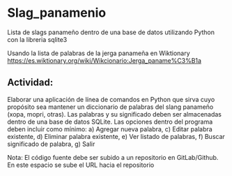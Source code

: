 # Slag_panamenio
Lista de slags panameño dentro de una base de datos utilizando Python con la libreria sqlite3

Usando la lista de palabras de la jerga panameña en Wiktionary
https://es.wiktionary.org/wiki/Wikcionario:Jerga_paname%C3%B1a

## Actividad: 
Elaborar una aplicación de línea de comandos en Python que sirva cuyo propósito sea mantener un diccionario de palabras del slang panameño (xopa, mopri, otras). Las palabras y su significado deben ser almacenadas dentro de una base de datos SQLite. Las opciones dentro del programa deben incluir como mínimo: a) Agregar nueva palabra, c) Editar palabra existente, d) Eliminar palabra existente, e) Ver listado de palabras, f) Buscar significado de palabra, g) Salir

Nota: El código fuente debe ser subido a un repositorio en GitLab/Github. En este espacio se sube el URL hacia el repositorio
